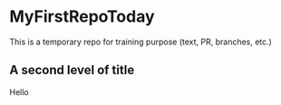 # MyFirstRepoToday
This is a temporary repo for training purpose (text, PR, branches, etc.)

## A second level of title
Hello
